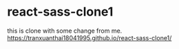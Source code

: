 # react-sass-clone1
this is clone with some change from me.
https://tranxuanthai18041995.github.io/react-sass-clone1/
